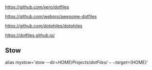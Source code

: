 

https://github.com/xero/dotfiles

https://github.com/webpro/awesome-dotfiles

https://github.com/dotphiles/dotphiles

https://dotfiles.github.io/

## Stow
alias mystow='stow --dir=${HOME}/Projects/dotFiles/ --target=${HOME}'

